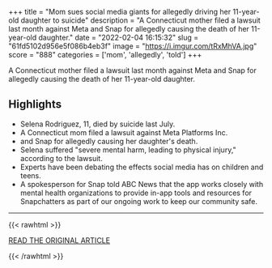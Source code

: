 +++
title = "Mom sues social media giants for allegedly driving her 11-year-old daughter to suicide"
description = "A Connecticut mother filed a lawsuit last month against Meta and Snap for allegedly causing the death of her 11-year-old daughter."
date = "2022-02-04 16:15:32"
slug = "61fd5102d956e5f086b4eb3f"
image = "https://i.imgur.com/tRxMhVA.jpg"
score = "888"
categories = ['mom', 'allegedly', 'told']
+++

A Connecticut mother filed a lawsuit last month against Meta and Snap for allegedly causing the death of her 11-year-old daughter.

## Highlights

- Selena Rodriguez, 11, died by suicide last July.
- A Connecticut mom filed a lawsuit against Meta Platforms Inc.
- and Snap for allegedly causing her daughter's death.
- Selena suffered "severe mental harm, leading to physical injury," according to the lawsuit.
- Experts have been debating the effects social media has on children and teens.
- A spokesperson for Snap told ABC News that the app works closely with mental health organizations to provide in-app tools and resources for Snapchatters as part of our ongoing work to keep our community safe.

---

{{< rawhtml >}}
  <p class="article-category">
    <a target="_blank" href="https://abcnews.go.com/Health/mom-sues-social-media-giants-allegedly-driving-11/story?id=82652830">READ THE ORIGINAL ARTICLE</a>
  </p>
{{< /rawhtml >}}
